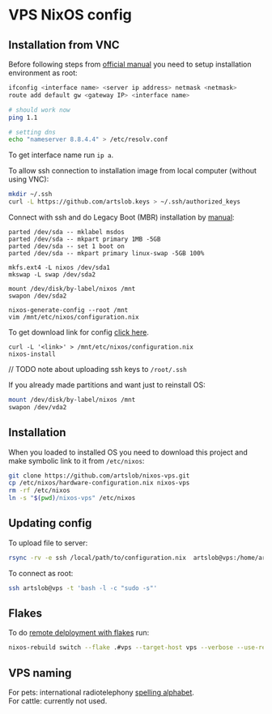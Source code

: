 # VPS NixOS config

## Installation from VNC

Before following steps from [official manual](https://nixos.org/manual/nixos/stable/#sec-installation-manual)
you need to setup installation environment as root:

```bash
ifconfig <interface name> <server ip address> netmask <netmask>
route add default gw <gateway IP> <interface name>

# should work now
ping 1.1

# setting dns
echo "nameserver 8.8.4.4" > /etc/resolv.conf
```

To get interface name run `ip a`.

To allow ssh connection to installation image from local computer (without
using VNC):

```bash
mkdir ~/.ssh
curl -L https://github.com/artslob.keys > ~/.ssh/authorized_keys
```

Connect with ssh and do Legacy Boot (MBR) installation by [manual](https://nixos.org/manual/nixos/stable/#sec-installation-manual):
```
parted /dev/sda -- mklabel msdos
parted /dev/sda -- mkpart primary 1MB -5GB
parted /dev/sda -- set 1 boot on
parted /dev/sda -- mkpart primary linux-swap -5GB 100%

mkfs.ext4 -L nixos /dev/sda1
mkswap -L swap /dev/sda2

mount /dev/disk/by-label/nixos /mnt
swapon /dev/sda2

nixos-generate-config --root /mnt
vim /mnt/etc/nixos/configuration.nix
```

To get download link for config [click here](https://github.com/artslob/nixos-vps/raw/installation-steps/configuration.nix).

```
curl -L '<link>' > /mnt/etc/nixos/configuration.nix
nixos-install
```

// TODO note about uploading ssh keys to `/root/.ssh`

If you already made partitions and want just to reinstall OS:

```bash
mount /dev/disk/by-label/nixos /mnt
swapon /dev/vda2
```

## Installation

When you loaded to installed OS you need to download this project
and make symbolic link to it from `/etc/nixos`:

```bash
git clone https://github.com/artslob/nixos-vps.git
cp /etc/nixos/hardware-configuration.nix nixos-vps
rm -rf /etc/nixos
ln -s "$(pwd)/nixos-vps" /etc/nixos
```

## Updating config

To upload file to server:
```bash
rsync -rv -e ssh /local/path/to/configuration.nix  artslob@vps:/home/artslob/nixos-vps/configuration.nix
```

To connect as root:
```bash
ssh artslob@vps -t 'bash -l -c "sudo -s"'
```

## Flakes

To do [remote delployment with flakes](https://nixos-and-flakes.thiscute.world/best-practices/remote-deployment) run:
```bash
nixos-rebuild switch --flake .#vps --target-host vps --verbose --use-remote-sudo
```

## VPS naming

For pets: international radiotelephony
[spelling alphabet](https://namingschemes.com/Phonetic_Alphabet).  
For cattle: currently not used.
